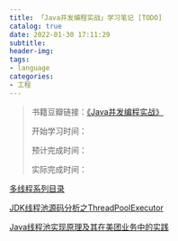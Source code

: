 ```yaml
---
title: 「Java并发编程实战」学习笔记 [TODO]
catalog: true
date: 2022-01-30 17:11:29
subtitle:
header-img:
tags:
- language
categories:
- 工程
---
```


> 书籍豆瓣链接：[《Java并发编程实战》](https://book.douban.com/subject/10484692/)
> 
> 开始学习时间：
> 
> 预计完成时间：
> 
> 实际完成时间：

[多线程系列目录](https://www.jianshu.com/p/8c16aeea7e1a) 

[JDK线程池源码分析之ThreadPoolExecutor](https://www.jianshu.com/p/072703367564)

[Java线程池实现原理及其在美团业务中的实践](https://tech.meituan.com/2020/04/02/java-pooling-pratice-in-meituan.html)

